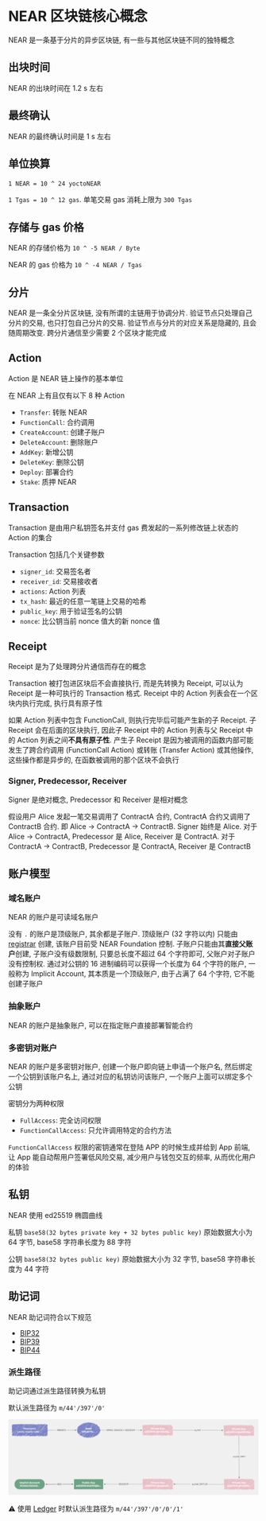 # NEAR 区块链核心概念
NEAR 是一条基于分片的异步区块链, 有一些与其他区块链不同的独特概念

## 出块时间
NEAR 的出块时间在 1.2 s 左右

## 最终确认
NEAR 的最终确认时间是 1 s 左右

## 单位换算
`1 NEAR = 10 ^ 24 yoctoNEAR`

`1 Tgas = 10 ^ 12 gas`. 单笔交易 gas 消耗上限为 `300 Tgas`

## 存储与 gas 价格
NEAR 的存储价格为 `10 ^ -5 NEAR / Byte`

NEAR 的 gas 价格为 `10 ^ -4 NEAR / Tgas`

## 分片
NEAR 是一条全分片区块链, 没有所谓的主链用于协调分片. 
验证节点只处理自己分片的交易, 也只打包自己分片的交易.
验证节点与分片的对应关系是隐藏的, 且会随周期改变.
跨分片通信至少需要 2 个区块才能完成

## Action
Action 是 NEAR 链上操作的基本单位

在 NEAR 上有且仅有以下 8 种 Action
* `Transfer`: 转账 NEAR
* `FunctionCall`: 合约调用
* `CreateAccount`: 创建子账户
* `DeleteAccount`: 删除账户
* `AddKey`: 新增公钥
* `DeleteKey`: 删除公钥
* `Deploy`: 部署合约
* `Stake`: 质押 NEAR

## Transaction
Transaction 是由用户私钥签名并支付 gas 费发起的一系列修改链上状态的 Action 的集合

Transaction 包括几个关键参数
* `signer_id`: 交易签名者
* `receiver_id`: 交易接收者
* `actions`: Action 列表
* `tx_hash`: 最近的任意一笔链上交易的哈希
* `public_key`: 用于验证签名的公钥
* `nonce`: 比公钥当前 nonce 值大的新 nonce 值

## Receipt
Receipt 是为了处理跨分片通信而存在的概念

Transaction 被打包进区块后不会直接执行, 而是先转换为 Receipt, 可以认为 Receipt 是一种可执行的 Transaction 格式.
Receipt 中的 Action 列表会在一个区块内执行完成, 执行具有原子性

如果 Action 列表中包含 FunctionCall, 则执行完毕后可能产生新的子 Receipt.
子 Receipt 会在后面的区块执行, 因此子 Receipt 中的 Action 列表与父 Receipt 中的 Action 列表之间**不具有原子性**.
产生子 Receipt 是因为被调用的函数内部可能发生了跨合约调用 (FunctionCall Action) 或转账 (Transfer Action) 或其他操作, 这些操作都是异步的, 在函数被调用的那个区块不会执行

### Signer, Predecessor, Receiver
Signer 是绝对概念, Predecessor 和 Receiver 是相对概念

假设用户 Alice 发起一笔交易调用了 ContractA 合约, ContractA 合约又调用了 ContractB 合约.
即 Alice -> ContractA -> ContractB.
Signer 始终是 Alice.
对于 Alice -> ContractA, Predecessor 是 Alice, Receiver 是 ContractA.
对于 ContractA -> ContractB, Predecessor 是 ContractA, Receiver 是 ContractB

## 账户模型

### 域名账户
NEAR 的账户是可读域名账户

没有 `.` 的账户是顶级账户, 其余都是子账户.
顶级账户 (32 字符以内) 只能由 [registrar](https://explorer.near.org/accounts/registrar) 创建, 该账户目前受 NEAR Foundation 控制.
子账户只能由其**直接父账户**创建, 子账户没有级数限制, 只要总长度不超过 64 个字符即可, 父账户对子账户没有控制权.
通过对公钥的 16 进制编码可以获得一个长度为 64 个字符的账户, 一般称为 Implicit Account, 其本质是一个顶级账户, 由于占满了 64 个字符, 它不能创建子账户

### 抽象账户
NEAR 的账户是抽象账户, 可以在指定账户直接部署智能合约

### 多密钥对账户
NEAR 的账户是多密钥对账户, 创建一个账户即向链上申请一个账户名, 然后绑定一个公钥到该账户名上, 通过对应的私钥访问该账户, 一个账户上面可以绑定多个公钥

密钥分为两种权限
* `FullAccess`: 完全访问权限
* `FunctionCallAccess`: 只允许调用特定的合约方法

`FunctionCallAccess` 权限的密钥通常在登陆 APP 的时候生成并给到 App 前端, 让 App 能自动帮用户签署低风险交易, 减少用户与钱包交互的频率, 从而优化用户的体验

## 私钥
NEAR 使用 ed25519 椭圆曲线

私钥 `base58(32 bytes private key + 32 bytes public key)` 原始数据大小为 64 字节, base58 字符串长度为 88 字符

公钥 `base58(32 bytes public key)` 原始数据大小为 32 字节, base58 字符串长度为 44 字符

## 助记词
NEAR 助记词符合以下规范
* [BIP32](https://github.com/bitcoin/bips/blob/master/bip-0032.mediawiki)
* [BIP39](https://github.com/bitcoin/bips/blob/master/bip-0039.mediawiki)
* [BIP44](https://github.com/bitcoin/bips/blob/master/bip-0044.mediawiki)

### 派生路径
助记词通过派生路径转换为私钥

默认派生路径为 `m/44'/397'/0'`

![master path](./master%20key%20path.png)

⚠️ 使用 [Ledger](https://www.ledger.com) 时默认派生路径为 `m/44'/397'/0'/0'/1'`
